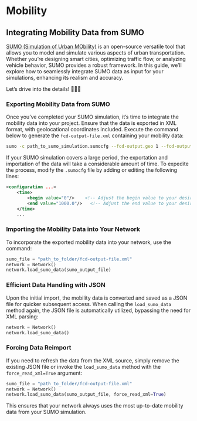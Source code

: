 # Mobility

## Integrating Mobility Data from SUMO

[SUMO (Simulation of Urban MObility)](https://eclipse.dev/sumo/) is an open-source versatile tool that allows you to model and simulate various aspects of urban transportation. Whether you’re designing smart cities, optimizing traffic flow, or analyzing vehicle behavior, SUMO provides a robust framework. In this guide, we’ll explore how to seamlessly integrate SUMO data as input for your simulations, enhancing its realism and accuracy.

Let’s drive into the details! 🚗🌐📡

### Exporting Mobility Data from SUMO

Once you’ve completed your SUMO simulation, it’s time to integrate the mobility data into your project. Ensure that the data is exported in XML format, with geolocational coordinates included. Execute the command below to generate the `fcd-output-file.xml` containing your mobility data:

```bash
sumo -c path_to_sumo_simulation.sumocfg --fcd-output.geo 1 --fcd-output fcd-output-file.xml
```


If your SUMO simulation covers a large period, the exportation and importation of the data will take a considerable amount of time. To expedite the process, modify the `.sumocfg` file by adding or editing the following lines:

```xml
<configuration ...>
    <time>
        <begin value="0"/>    <!-- Adjust the begin value to your desired time -->
        <end value="1000.0"/>   <!-- Adjust the end value to your desired time -->
    </time>
    ...
```

### Importing the Mobility Data into Your Network

To incorporate the exported mobility data into your network, use the command:

```python
sumo_file = "path_to_folder/fcd-output-file.xml"
network = Network()
network.load_sumo_data(sumo_output_file)
```

### Efficient Data Handling with JSON

Upon the initial import, the mobility data is converted and saved as a JSON file for quicker subsequent access. When calling the `load_sumo_data` method again, the JSON file is automatically utilized, bypassing the need for XML parsing:

```python
network = Network()
network.load_sumo_data()
```

### Forcing Data Reimport

If you need to refresh the data from the XML source, simply remove the existing JSON file or invoke the `load_sumo_data` method with the `force_read_xml=True` argument:

```py
sumo_file = "path_to_folder/fcd-output-file.xml"
network = Network()
network.load_sumo_data(sumo_output_file, force_read_xml=True)
```

This ensures that your network always uses the most up-to-date mobility data from your SUMO simulation.
